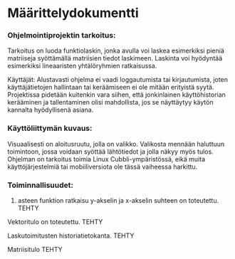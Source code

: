 # Määrittelydokumentti

### Ohjelmointiprojektin tarkoitus: 

Tarkoitus on luoda funktiolaskin, jonka avulla voi laskea esimerkiksi pieniä matriiseja syöttämällä matriisien tiedot laskimeen. Laskinta voi hyödyntää esimerkiksi lineaaristen yhtälöryhmien ratkaisussa.

Käyttäjät: Alustavasti ohjelma ei vaadi loggautumista tai kirjautumista, joten käyttäjätietojen hallintaan tai keräämiseen ei ole mitään erityistä syytä. Projektissa pidetään kuitenkin vara siihen, että jonkinlainen käyttöhistorian kerääminen ja tallentaminen olisi mahdollista, jos se näyttäytyy käytön kannalta hyödyllisenä asiana.

### Käyttöliittymän kuvaus:

Visuaalisesti on aloitusruutu, jolla on valikko. Valikosta mennään haluttuun toimintoon, jossa voidaan syöttää lähtötiedot ja jolla näkyy myös tulos. Ohjelman on tarkoitus toimia Linux Cubbli-ympäristössä, eikä muita käyttöjärjestelmiä tai mobiiliversiota ole tässä vaiheessa harkittu.


### Toiminnallisuudet:
1. asteen funktion ratkaisu y-akselin ja x-akselin suhteen on toteutettu. TEHTY

Vektoritulo on toteutettu. TEHTY

Laskutoimitusten historiatietokanta. TEHTY

Matriisitulo TEHTY




